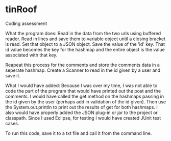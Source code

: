# tinRoof
Coding assessment 

What the program does:
Read in the data from the two urls using  buffered reader. Read in lines and save them to variable object until a closing bracket is read. Set that object to a JSON object. Save the value of the 'id' key. That id value becomes the key for the hashmap and the entire object is the value associated with that key. 

Reapeat this process for the comments and store the comments data in a seperate hashmap. 
Create a Scanner to read in the id given by a user and save it.

What I would have added:
Because I was over my time, I was not able to code the part of the program that would have printed out the post and the comments. I would have called the get method on the hashmaps passing in the id given by the user  (perhaps add in validation of the id given). Then use the System.out.println to print out the results of get for both hashmaps. 
I also would have properly added the JSON plug-in or jar to the project or classpath.
Since I used Eclipse, for testing I would have created JUnit test cases. 

To run this code, save it to a txt file and call it from the command line.
